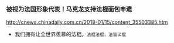 ### 被视为法国形象代表！马克龙支持法棍面包申遗
http://cnews.chinadaily.com.cn/2018-01/15/content_35503385.htm
- 我们拥有让全世界羡慕的法棍。`法棍法棍，法盲讼棍`
